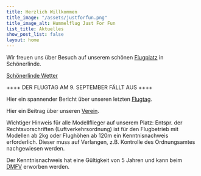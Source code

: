 ```yaml
---
title: Herzlich Willkommen
title_image: "/assets/justforfun.png"
title_image_alt: Hummelflug Just For Fun
list_title: Aktuelles
show_post_list: false
layout: home
---
```


Wir freuen uns über Besuch auf unserem schönen [Flugplatz](flying-field.html) in Schönerlinde.

<a class="weatherwidget-io" href="https://forecast7.com/de/52d6513d43/schonerlinde/" data-label_1="Schönerlinde" data-label_2="Wetter" data-days="5" data-font="Helvetica" data-textcolor="#eee" data-lowcolor="#87b0dd">Schönerlinde Wetter</a>

++++ DER FLUGTAG AM 9. SEPTEMBER FÄLLT AUS ++++

Hier ein spannender Bericht über unseren letzten [Flugtag](https://www.hauptstadt.tv/mediathek/36353/Fliegertag_2022.html).

Hier ein Beitrag über unseren [Verein](https://www.hauptstadt.tv/mediathek/36259/Modellflugclub_Berlin_e_V_Hummelflug_lange_Version.html).

Wichtiger Hinweis für alle Modellflieger auf unserem Platz:
Entspr. der  Rechtsvorschriften (Luftverkehrsordnung) ist für den
Flugbetrieb mit Modellen ab 2kg oder Flughöhen ab 120m ein
Kenntnisnachweis erforderlich. Dieser muss auf Verlangen, z.B. Kontrolle
des Ordnungsamtes nachgewiesen werden.

Der Kenntnisnachweis hat eine Gültigkeit von 5 Jahren und kann beim [DMFV](https://www.dmfv.aero) erworben werden.





<script>
!function(d,s,id){var js,fjs=d.getElementsByTagName(s)[0];if(!d.getElementById(id)){js=d.createElement(s);js.id=id;js.src='https://weatherwidget.io/js/widget.min.js';fjs.parentNode.insertBefore(js,fjs);}}(document,'script','weatherwidget-io-js');
</script>
